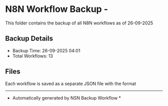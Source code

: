 # N8N Workflow Backup - 
This folder contains the backup of all N8N workflows as of 26-09-2025

## Backup Details
- Backup Time: 26-09-2025 04:01
- Total Workflows: 13

## Files
Each workflow is saved as a separate JSON file with the format

-----------
* Automatically generated by NSN Backup Workflow *